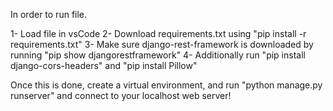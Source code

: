 In order to run file.

1- Load file in vsCode
2- Download requirements.txt using "pip install -r requirements.txt"
3- Make sure django-rest-framework is downloaded by running "pip show djangorestframework"
4- Additionally run "pip install django-cors-headers" and "pip install Pillow"

Once this is done, create a virtual environment, and run "python manage.py runserver" and connect to your localhost web server!
